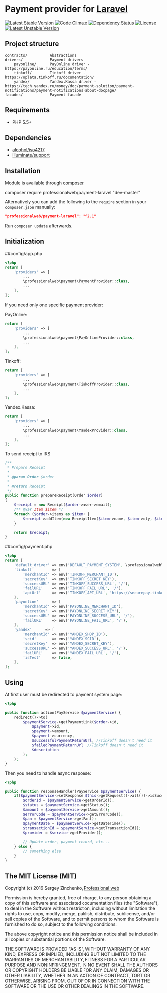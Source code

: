 Payment provider for [Laravel](https://laravel.com/)
====

[![Latest Stable Version](https://poser.pugx.org/professionalweb/payment-laravel/v/stable)](https://packagist.org/packages/professionalweb/payment-laravel)
[![Code Climate](https://codeclimate.com/github/SergioMadness/payment-laravel/badges/gpa.svg)](https://codeclimate.com/github/SergioMadness/payment-laravel)
[![Dependency Status](https://www.versioneye.com/user/projects/573c5c00ce8d0e004130bd62/badge.svg?style=flat-square)](https://www.versioneye.com/user/projects/573c5c00ce8d0e004130bd62)
[![License](https://poser.pugx.org/professionalweb/payment-laravel/license)](https://packagist.org/packages/professionalweb/payment-laravel)
[![Latest Unstable Version](https://poser.pugx.org/professionalweb/payment-laravel/v/unstable)](https://packagist.org/packages/professionalweb/payment-laravel)

Project structure
-------------------
```
contracts/          Abstractions
drivers/            Payment drivers
    payonline/      PayOnline driver - https://payonline.ru/education/terms/
    tinkoff/        Tinkoff driver - https://oplata.tinkoff.ru/documentation/
    yandex/         Yandex.Kassa driver - https://tech.yandex.ru/money/doc/payment-solution/payment-notifications/payment-notifications-about-docpage/
facades/            Payment facade
```


Requirements
------------
 - PHP 5.5+

Dependencies
------------
 - [alcohol/iso4217](https://github.com/alcohol/iso4217)
 - [illuminate/support](https://github.com/illuminate/support)


Installation
------------
Module is available through [composer](https://getcomposer.org/)

composer require professionalweb/payment-laravel "dev-master"

Alternatively you can add the following to the `require` section in your `composer.json` manually:

```json
"professionalweb/payment-laravel": "^2.1"
```
Run `composer update` afterwards.


Initialization
--------------
##config/app.php
```php
<?php
return [
    'providers' => [
        ...
        \professionalweb\payment\PaymentProvider::class,
        ...
    ],
];
```

If you need only one specific payment provider:

PayOnline:
```php
return [
    'providers' => [
        ...
        \professionalweb\payment\PayOnlineProvider::class,
        ...
    ],
];
```

Tinkoff:
```php
return [
    'providers' => [
        ...
        \professionalweb\payment\TinkoffProvider::class,
        ...
    ],
];
```

Yandex.Kassa:
```php
return [
    'providers' => [
        ...
        \professionalweb\payment\YandexProvider::class,
        ...
    ],
];
```

To send receipt to IRS
```php
/**
 * Prepare Receipt
 *
 * @param Order $order
 *
 * @return Receipt
 */
public function prepareReceipt(Order $order)
{
    $receipt = new Receipt($order->user->email);
    /** @var Item $item */
    foreach ($order->items as $item) {
        $receipt->addItem(new ReceiptItem($item->name, $item->qty, $item->price, config('payment.tax')));
    }

    return $receipt;
}
```

##config/payment.php
```php
<?php
return [
    'default_driver' => env('DEFAULT_PAYMENT_SYSTEM', \professionalweb\payment\PaymentProvider::PAYMENT_TINKOFF),
    'tinkoff'        => [
        'merchantId' => env('TINKOFF_MERCHANT_ID'),
        'secretKey'  => env('TINKOFF_SECRET_KEY'),
        'successURL' => env('TINKOFF_SUCCESS_URL', '/'),
        'failURL'    => env('TINKOFF_FAIL_URL', '/'),
        'apiUrl'     => env('TINKOFF_API_URL', 'https://securepay.tinkoff.ru/rest/'),
    ],
    'payonline'      => [
        'merchantId' => env('PAYONLINE_MERCHANT_ID'),
        'secretKey'  => env('PAYONLINE_SECRET_KEY'),
        'successURL' => env('PAYONLINE_SUCCESS_URL', '/'),
        'failURL'    => env('PAYONLINE_FAIL_URL', '/'),
    ],
    'yandex'      => [
        'merchantId' => env('YANDEX_SHOP_ID'),
        'scid'       => env('YANDEX_SCID'),
        'secretKey'  => env('YANDEX_SECRET_KEY'),
        'successURL' => env('YANDEX_SUCCESS_URL', '/'),
        'failURL'    => env('YANDEX_FAIL_URL', '/'),
        'isTest'     => false,
    ],
];
```

Using
-----------
At first user must be redirected to payment system page:
```php
<?php

public function action(PayService $paymentService) {
    redirect()->to(
        $paymentService->getPaymentLink($order->id,
            $payment->id,
            $payment->amount,
            $payment->currency,
            $successfulPaymentReturnUrl, //Tinkoff doesn't need it
            $failedPaymentReturnUrl, //Tinkoff doesn't need it
            $description
        );
    );
}
```

Then you need to handle async response:
```php
<?php

public function responseHandler(PayService $paymentService) {
    if($paymentService->setResponse($this->getRequest()->all())->isSuccess()) {
        $orderId = $paymentService->getOrderId();
        $status = $paymentService->getStatus();
        $amount = $paymentService->getAmount();
        $errorCode = $paymentService->getErrorCode();
        $pan = $paymentService->getPan();
        $paymentDate = $paymentService->getDateTime();
        $transactionId = $paymentService->getTransactionId();
        $provider = $service->getProvider();

        // Update order, payment record, etc...
    } else {
        // something else
    }
}
```



The MIT License (MIT)
---------------------

Copyright (c) 2016 Sergey Zinchenko, [Professional web](http://web-development.pw)

Permission is hereby granted, free of charge, to any person obtaining a copy
of this software and associated documentation files (the "Software"), to deal
in the Software without restriction, including without limitation the rights
to use, copy, modify, merge, publish, distribute, sublicense, and/or sell
copies of the Software, and to permit persons to whom the Software is
furnished to do so, subject to the following conditions:

The above copyright notice and this permission notice shall be included in all
copies or substantial portions of the Software.

THE SOFTWARE IS PROVIDED "AS IS", WITHOUT WARRANTY OF ANY KIND, EXPRESS OR
IMPLIED, INCLUDING BUT NOT LIMITED TO THE WARRANTIES OF MERCHANTABILITY,
    FITNESS FOR A PARTICULAR PURPOSE AND NONINFRINGEMENT. IN NO EVENT SHALL THE
AUTHORS OR COPYRIGHT HOLDERS BE LIABLE FOR ANY CLAIM, DAMAGES OR OTHER
LIABILITY, WHETHER IN AN ACTION OF CONTRACT, TORT OR OTHERWISE, ARISING FROM,
OUT OF OR IN CONNECTION WITH THE SOFTWARE OR THE USE OR OTHER DEALINGS IN THE
SOFTWARE.
